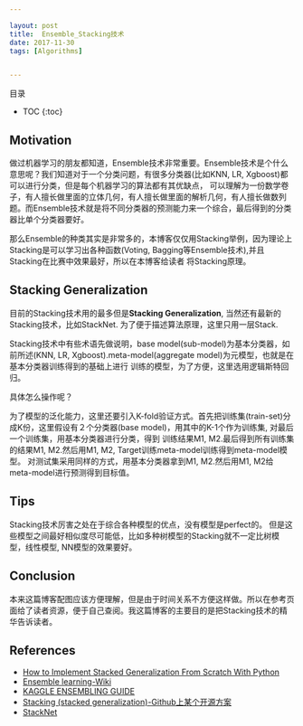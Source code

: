 ```yaml
---

layout: post
title:  Ensemble_Stacking技术
date: 2017-11-30
tags: [Algorithms]


---
```


目录

* TOC 
{:toc}


## Motivation

做过机器学习的朋友都知道，Ensemble技术非常重要。Ensemble技术是个什么意思呢？我们知道对于一个分类问题，有很多分类器(比如KNN, LR, Xgboost)都可以进行分类，但是每个机器学习的算法都有其优缺点，
可以理解为一份数学卷子，有人擅长做里面的立体几何，有人擅长做里面的解析几何，有人擅长做数列题。而Ensemble技术就是将不同分类器的预测能力来一个综合，最后得到的分类器比单个分类器要好。

那么Ensemble的种类其实是非常多的，本博客仅仅用Stacking举例，因为理论上Stacking是可以学习出各种函数(Voting, Bagging等Ensemble技术),并且Stacking在比赛中效果最好，所以在本博客给读者
将Stacking原理。

## Stacking Generalization

目前的Stacking技术用的最多但是**Stacking Generalization**, 当然还有最新的Stacking技术，比如StackNet.
为了便于描述算法原理，这里只用一层Stack.

Stacking技术中有些术语先做说明，base model(sub-model)为基本分类器，如前所述(KNN, LR, Xgboost).meta-model(aggregate model)为元模型，也就是在基本分类器训练得到的基础上进行
训练的模型，为了方便，这里选用逻辑斯特回归。

具体怎么操作呢？

为了模型的泛化能力，这里还要引入K-fold验证方式。首先把训练集(train-set)分成K份，这里假设有２个分类器(base model)，用其中的K-1个作为训练集, 对最后一个训练集，用基本分类器进行分类，得到
训练结果M1, M2.最后得到所有训练集的结果M1, M2.然后用M1, M2, Target训练meta-model训练得到meta-model模型。
对测试集采用同样的方式，用基本分类器拿到M1, M2.然后用M1, M2给meta-model进行预测得到目标值。

## Tips

Stacking技术厉害之处在于综合各种模型的优点，没有模型是perfect的。
但是这些模型之间最好相似度尽可能低，比如多种树模型的Stacking就不一定比树模型，线性模型, NN模型的效果要好。

## Conclusion

本来这篇博客配图应该方便理解，但是由于时间关系不方便这样做。所以在参考页面给了读者资源，便于自己查阅。我这篇博客的主要目的是把Stacking技术的精华告诉读者。

## References

+ [How to Implement Stacked Generalization From Scratch With Python](https://machinelearningmastery.com/implementing-stacking-scratch-python/)
+ [Ensemble learning-Wiki](https://en.wikipedia.org/wiki/Ensemble_learning#Stacking)
+ [KAGGLE ENSEMBLING GUIDE](https://mlwave.com/kaggle-ensembling-guide/)
+ [Stacking (stacked generalization)-Github上某个开源方案](https://github.com/ikki407/stacking)
+ [StackNet](https://github.com/kaz-Anova/StackNet)


